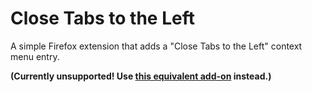 Close Tabs to the Left
======================

A simple Firefox extension that adds a "Close Tabs to the Left" context menu entry.

**(Currently unsupported! Use [this equivalent add-on](https://addons.mozilla.org/firefox/addon/close-tabs-to-the-left/) instead.)**

